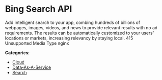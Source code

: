 # Bing Search API


Add intelligent search to your app, combing hundreds of billions of webpages, images, videos, and news to provide relevant results with no ad requirements. The results can be automatically customized to your users' locations or markets, increasing relevancy by staying local. 415 Unsupported Media Type nginx



**Categories**:
- [Cloud](https://github.com/apis-list/apis-list#cloud)
- [Data-As-A-Service](https://github.com/apis-list/apis-list#data-as-a-service)
- [Search](https://github.com/apis-list/apis-list#search)






